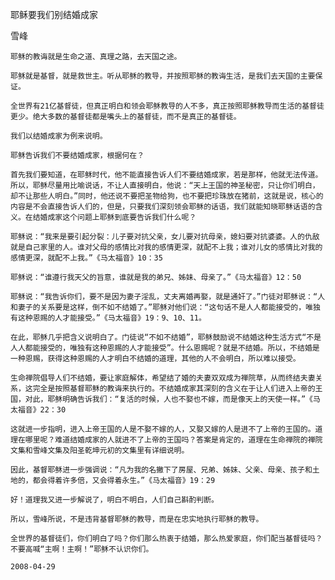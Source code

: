 耶稣要我们别结婚成家
    
雪峰
    
    
    耶稣的教诲就是生命之道、真理之路，去天国之途。
    
    耶稣就是基督，就是救世主。听从耶稣的教导，并按照耶稣的教诲生活，是我们去天国的主要保证。
    
    全世界有21亿基督徒，但真正明白和领会耶稣教导的人不多，真正按照耶稣教导而生活的基督徒更少。绝大多数的基督徒都是嘴头上的基督徒，而不是真正的基督徒。
    
    我们以结婚成家为例来说明。
    
    耶稣告诉我们不要结婚成家，根据何在？
    
    首先我们要知道，在耶稣时代，他不能直接告诉人们不要结婚成家，若是那样，他就无法传道。所以，耶稣尽量用比喻说话，不让人直接明白，他说：“天上王国的神圣秘密，只让你们明白，却不让那些人明白。”同时，他还说不要把圣物给狗，也不要把珍珠放在猪前，这就是说，核心的内容是不会直接告诉人们的，但是，只要我们深刻领会耶稣的话语，我们就能知晓耶稣话语的含义。在结婚成家这个问题上耶稣到底要告诉我们什么呢？
    
    耶稣说：“我来是要引起分裂：儿子要对抗父亲，女儿要对抗母亲，媳妇要对抗婆婆。人的仇敌就是自己家里的人。谁对父母的感情比对我的感情更深，就配不上我；谁对儿女的感情比对我的感情更深，就配不上我。”《马太福音》10：35
    
    耶稣说：“谁遵行我天父的旨意，谁就是我的弟兄、姊妹、母亲了。”《马太福音》12：50
    
    耶稣说：“我告诉你们，要不是因为妻子淫乱，丈夫离婚再娶，就是通奸了。”门徒对耶稣说：“人和妻子的关系要是这样，倒不如不结婚了。”耶稣对他们说：“这句话不是人人都能接受的，唯独有这种恩赐的人才能接受。”《马太福音》19：9、10、11。
    
    在此，耶稣几乎把含义说明白了。门徒说“不如不结婚”，耶稣鼓励说不结婚这种生活方式“不是人人都能接受的，唯独有这种恩赐的人才能接受”。什么恩赐呢？就是不结婚。所以，不结婚是一种恩赐，获得这种恩赐的人才明白不结婚的道理，其他的人不会明白，所以难以接受。
    
    生命禅院倡导人们不结婚，要让家庭解体，希望结了婚的夫妻双双成为禅院草，从而终结夫妻关系，这完全是按照基督耶稣的教诲来执行的。不结婚成家其深刻的含义在于让人们进入上帝的王国，对此，耶稣明确告诉我们：“复活的时候，人也不娶也不嫁，而是像天上的天使一样。”《马太福音》22：30

    这就进一步指明，进入上帝王国的人是不娶不嫁的人，又娶又嫁的人是进不了上帝的王国的。道理在哪里呢？难道结婚成家的人就进不了上帝的王国吗？答案是肯定的，道理在生命禅院的禅院文集和雪峰文集及阳圣乾坤元初的文集里有详细说明。
    
    因此，基督耶稣进一步强调说：“凡为我的名撇下了房屋、兄弟、姊妹、父亲、母亲、孩子和土地的，都会得着许多倍，又会得着永生。”《马太福音》19：29
    
    好！道理我又进一步解说了，明白不明白，人们自己斟酌判断。
    
    所以，雪峰所说，不是违背基督耶稣的教导，而是在忠实地执行耶稣的教导。
    
    全世界的基督徒们，你们明白了吗？你们那么热衷于结婚，那么热爱家庭，你们配当基督徒吗？不要高喊“主啊！主啊！”耶稣不认识你们。
    
    2008-04-29
    
    
    
    